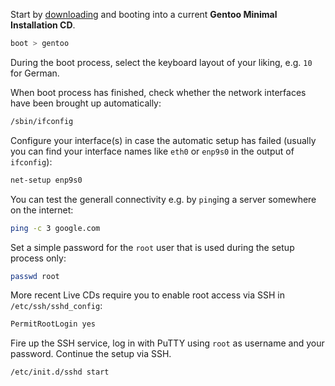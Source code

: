 Start by [downloading](https://www.gentoo.org/downloads/) and booting into a current **Gentoo Minimal Installation CD**.

```sh
boot > gentoo
```

During the boot process, select the keyboard layout of your liking, e.g. `10` for German.

When boot process has finished, check whether the network interfaces have been brought up automatically:

```sh
/sbin/ifconfig
```

Configure your interface(s) in case the automatic setup has failed (usually you can find your interface names like `eth0` or `enp9s0` in the output of `ifconfig`):

```sh
net-setup enp9s0
```

You can test the generall connectivity e.g. by `ping`ing a server somewhere on the internet:

```sh
ping -c 3 google.com
```

Set a simple password for the `root` user that is used during the setup process only:

```sh
passwd root
```

More recent Live CDs require you to enable root access via SSH in `/etc/ssh/sshd_config`:

```sh
PermitRootLogin yes
```

Fire up the SSH service, log in with PuTTY using `root` as username and your password. Continue the setup via SSH.

```sh
/etc/init.d/sshd start
```